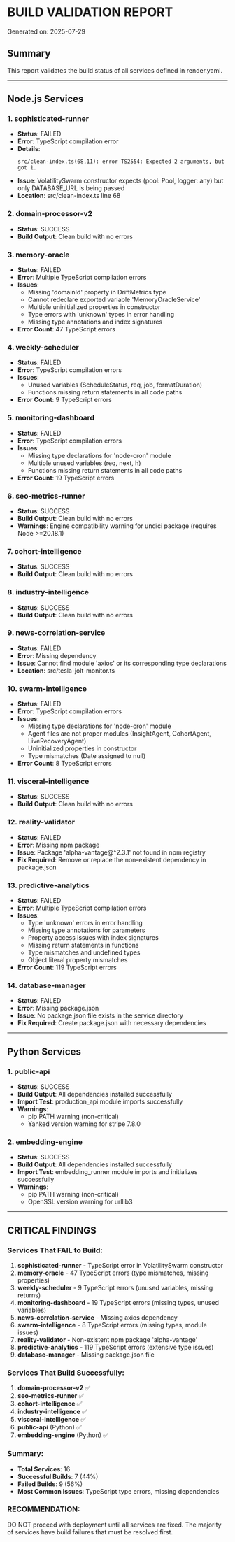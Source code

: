 # BUILD VALIDATION REPORT

Generated on: 2025-07-29

## Summary

This report validates the build status of all services defined in render.yaml.

---

## Node.js Services

### 1. sophisticated-runner
- **Status**: FAILED
- **Error**: TypeScript compilation error
- **Details**: 
  ```
  src/clean-index.ts(68,11): error TS2554: Expected 2 arguments, but got 1.
  ```
- **Issue**: VolatilitySwarm constructor expects (pool: Pool, logger: any) but only DATABASE_URL is being passed
- **Location**: src/clean-index.ts line 68

### 2. domain-processor-v2
- **Status**: SUCCESS
- **Build Output**: Clean build with no errors

### 3. memory-oracle
- **Status**: FAILED
- **Error**: Multiple TypeScript compilation errors
- **Issues**:
  - Missing 'domainId' property in DriftMetrics type
  - Cannot redeclare exported variable 'MemoryOracleService'
  - Multiple uninitialized properties in constructor
  - Type errors with 'unknown' types in error handling
  - Missing type annotations and index signatures
- **Error Count**: 47 TypeScript errors

### 4. weekly-scheduler
- **Status**: FAILED
- **Error**: TypeScript compilation errors
- **Issues**:
  - Unused variables (ScheduleStatus, req, job, formatDuration)
  - Functions missing return statements in all code paths
- **Error Count**: 9 TypeScript errors

### 5. monitoring-dashboard
- **Status**: FAILED
- **Error**: TypeScript compilation errors
- **Issues**:
  - Missing type declarations for 'node-cron' module
  - Multiple unused variables (req, next, h)
  - Functions missing return statements in all code paths
- **Error Count**: 19 TypeScript errors

### 6. seo-metrics-runner
- **Status**: SUCCESS
- **Build Output**: Clean build with no errors
- **Warnings**: Engine compatibility warning for undici package (requires Node >=20.18.1)

### 7. cohort-intelligence
- **Status**: SUCCESS
- **Build Output**: Clean build with no errors

### 8. industry-intelligence
- **Status**: SUCCESS
- **Build Output**: Clean build with no errors

### 9. news-correlation-service
- **Status**: FAILED
- **Error**: Missing dependency
- **Issue**: Cannot find module 'axios' or its corresponding type declarations
- **Location**: src/tesla-jolt-monitor.ts

### 10. swarm-intelligence
- **Status**: FAILED
- **Error**: TypeScript compilation errors
- **Issues**:
  - Missing type declarations for 'node-cron' module
  - Agent files are not proper modules (InsightAgent, CohortAgent, LiveRecoveryAgent)
  - Uninitialized properties in constructor
  - Type mismatches (Date assigned to null)
- **Error Count**: 8 TypeScript errors

### 11. visceral-intelligence
- **Status**: SUCCESS
- **Build Output**: Clean build with no errors

### 12. reality-validator
- **Status**: FAILED
- **Error**: Missing npm package
- **Issue**: Package 'alpha-vantage@^2.3.1' not found in npm registry
- **Fix Required**: Remove or replace the non-existent dependency in package.json

### 13. predictive-analytics
- **Status**: FAILED
- **Error**: Multiple TypeScript compilation errors
- **Issues**:
  - Type 'unknown' errors in error handling
  - Missing type annotations for parameters
  - Property access issues with index signatures
  - Missing return statements in functions
  - Type mismatches and undefined types
  - Object literal property mismatches
- **Error Count**: 119 TypeScript errors

### 14. database-manager
- **Status**: FAILED
- **Error**: Missing package.json
- **Issue**: No package.json file exists in the service directory
- **Fix Required**: Create package.json with necessary dependencies

---

## Python Services

### 1. public-api
- **Status**: SUCCESS
- **Build Output**: All dependencies installed successfully
- **Import Test**: production_api module imports successfully
- **Warnings**: 
  - pip PATH warning (non-critical)
  - Yanked version warning for stripe 7.8.0

### 2. embedding-engine
- **Status**: SUCCESS
- **Build Output**: All dependencies installed successfully
- **Import Test**: embedding_runner module imports and initializes successfully
- **Warnings**: 
  - pip PATH warning (non-critical)
  - OpenSSL version warning for urllib3

---

## CRITICAL FINDINGS

### Services That FAIL to Build:
1. **sophisticated-runner** - TypeScript error in VolatilitySwarm constructor
2. **memory-oracle** - 47 TypeScript errors (type mismatches, missing properties)
3. **weekly-scheduler** - 9 TypeScript errors (unused variables, missing returns)
4. **monitoring-dashboard** - 19 TypeScript errors (missing types, unused variables)
5. **news-correlation-service** - Missing axios dependency
6. **swarm-intelligence** - 8 TypeScript errors (missing types, module issues)
7. **reality-validator** - Non-existent npm package 'alpha-vantage'
8. **predictive-analytics** - 119 TypeScript errors (extensive type issues)
9. **database-manager** - Missing package.json file

### Services That Build Successfully:
1. **domain-processor-v2** ✅
2. **seo-metrics-runner** ✅
3. **cohort-intelligence** ✅
4. **industry-intelligence** ✅
5. **visceral-intelligence** ✅
6. **public-api** (Python) ✅
7. **embedding-engine** (Python) ✅

### Summary:
- **Total Services**: 16
- **Successful Builds**: 7 (44%)
- **Failed Builds**: 9 (56%)
- **Most Common Issues**: TypeScript type errors, missing dependencies

### RECOMMENDATION:
DO NOT proceed with deployment until all services are fixed. The majority of services have build failures that must be resolved first.
